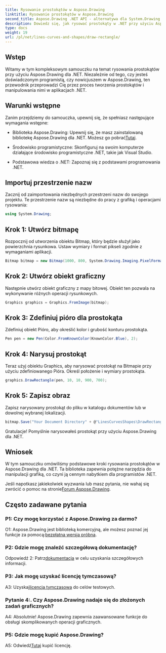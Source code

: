 ```yaml
---
title: Rysowanie prostokątów w Aspose.Drawing
linktitle: Rysowanie prostokątów w Aspose.Drawing
second_title: Aspose.Drawing .NET API - alternatywa dla System.Drawing.Common
description: Dowiedz się, jak rysować prostokąty w .NET przy użyciu Aspose.Drawing. Przewodnik krok po kroku z przykładami kodu.
type: docs
weight: 19
url: /pl/net/lines-curves-and-shapes/draw-rectangle/
---
```

## Wstęp

Witamy w tym kompleksowym samouczku na temat rysowania prostokątów przy użyciu Aspose.Drawing dla .NET. Niezależnie od tego, czy jesteś doświadczonym programistą, czy nowicjuszem w Aspose.Drawing, ten przewodnik przeprowadzi Cię przez proces tworzenia prostokątów i manipulowania nimi w aplikacjach .NET.

## Warunki wstępne

Zanim przejdziemy do samouczka, upewnij się, że spełniasz następujące wymagania wstępne:

- Biblioteka Aspose.Drawing: Upewnij się, że masz zainstalowaną bibliotekę Aspose.Drawing dla .NET. Możesz go pobrać[Tutaj](https://releases.aspose.com/drawing/net/).

- Środowisko programistyczne: Skonfiguruj na swoim komputerze działające środowisko programistyczne .NET, takie jak Visual Studio.

- Podstawowa wiedza o .NET: Zapoznaj się z podstawami programowania .NET.

## Importuj przestrzenie nazw

Zacznij od zaimportowania niezbędnych przestrzeni nazw do swojego projektu. Te przestrzenie nazw są niezbędne do pracy z grafiką i operacjami rysowania:

```csharp
using System.Drawing;
```

## Krok 1: Utwórz bitmapę

Rozpocznij od utworzenia obiektu Bitmap, który będzie służył jako powierzchnia rysunkowa. Ustaw wymiary i format pikseli zgodnie z wymaganiami aplikacji.

```csharp
Bitmap bitmap = new Bitmap(1000, 800, System.Drawing.Imaging.PixelFormat.Format32bppPArgb);
```

## Krok 2: Utwórz obiekt graficzny

Następnie utwórz obiekt graficzny z mapy bitowej. Obiekt ten pozwala na wykonywanie różnych operacji rysunkowych.

```csharp
Graphics graphics = Graphics.FromImage(bitmap);
```

## Krok 3: Zdefiniuj pióro dla prostokąta

Zdefiniuj obiekt Pióro, aby określić kolor i grubość konturu prostokąta.

```csharp
Pen pen = new Pen(Color.FromKnownColor(KnownColor.Blue), 2);
```

## Krok 4: Narysuj prostokąt

Teraz użyj obiektu Graphics, aby narysować prostokąt na Bitmapie przy użyciu zdefiniowanego Pióra. Określ położenie i wymiary prostokąta.

```csharp
graphics.DrawRectangle(pen, 10, 10, 900, 700);
```

## Krok 5: Zapisz obraz

Zapisz narysowany prostokąt do pliku w katalogu dokumentów lub w dowolnej wybranej lokalizacji.

```csharp
bitmap.Save("Your Document Directory" + @"LinesCurvesShapes\DrawRectangle_out.png");
```

Gratulacje! Pomyślnie narysowałeś prostokąt przy użyciu Aspose.Drawing dla .NET.

## Wniosek

W tym samouczku omówiliśmy podstawowe kroki rysowania prostokątów w Aspose.Drawing dla .NET. Ta biblioteka zapewnia potężne narzędzia do manipulacji grafiką, co czyni ją cennym nabytkiem dla programistów .NET.

 Jeśli napotkasz jakiekolwiek wyzwania lub masz pytania, nie wahaj się zwrócić o pomoc na stronie[Forum Aspose.Drawing](https://forum.aspose.com/c/diagram/17).

## Często zadawane pytania

### P1: Czy mogę korzystać z Aspose.Drawing za darmo?

 O1: Aspose.Drawing jest biblioteką komercyjną, ale możesz poznać jej funkcje za pomocą:[bezpłatna wersja próbna](https://releases.aspose.com/).

### P2: Gdzie mogę znaleźć szczegółową dokumentację?

 Odpowiedź 2: Patrz[dokumentacja](https://reference.aspose.com/drawing/net/) w celu uzyskania szczegółowych informacji.

### P3: Jak mogę uzyskać licencję tymczasową?

 A3: Uzyskaj[licencja tymczasowa](https://purchase.aspose.com/temporary-license/) do celów testowych.

### Pytanie 4:. Czy Aspose.Drawing nadaje się do złożonych zadań graficznych?

A4: Absolutnie! Aspose.Drawing zapewnia zaawansowane funkcje do obsługi skomplikowanych operacji graficznych.

### P5: Gdzie mogę kupić Aspose.Drawing?

 A5: Odwiedź[Tutaj](https://purchase.aspose.com/buy) kupić licencję.